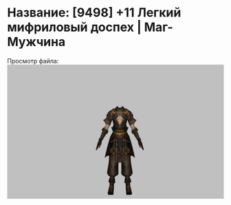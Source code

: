 # Название: [9498] +11 Легкий мифриловый доспех | Маг-Мужчина

Просмотр файла:
![p040021.png](p040021.png)